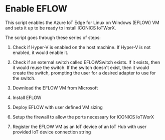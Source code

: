 # Enable EFLOW
This script enables the Azure IoT Edge for Linux on Windows (EFLOW) VM and sets it up to be ready to install ICONICS IoTWorX.  

The script goes through these series of steps:

1. Check if Hyper-V is enabled on the host machine. If Hyper-V is not enabled, it would enable it.

1. Check if an external switch called EFLOWSwitch exists. If it exists, then it would reuse the switch. If the switch doesn't exist, then it would create the switch, prompting the user for a desired adapter to use for the switch.

1. Download the EFLOW VM from Microsoft

1. Install EFLOW

1. Deploy EFLOW with user defined VM sizing

1. Setup the firewall to allow the ports necessary for ICONICS IoTWorX

1. Register the EFLOW VM as an IoT device of an IoT Hub with user provided IoT device connection string